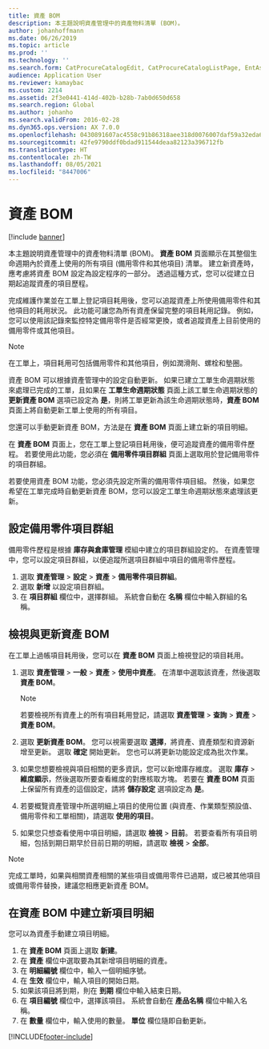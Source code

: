 ```yaml
---
title: 資產 BOM
description: 本主題說明資產管理中的資產物料清單 (BOM)。
author: johanhoffmann
ms.date: 06/26/2019
ms.topic: article
ms.prod: ''
ms.technology: ''
ms.search.form: CatProcureCatalogEdit, CatProcureCatalogListPage, EntAssetStandardSparePartsItemGroup, EntAssetObjectBOM
audience: Application User
ms.reviewer: kamaybac
ms.custom: 2214
ms.assetid: 2f3e0441-414d-402b-b28b-7ab0d650d658
ms.search.region: Global
ms.author: johanho
ms.search.validFrom: 2016-02-28
ms.dyn365.ops.version: AX 7.0.0
ms.openlocfilehash: 0430891607ac4558c91b86318aee318d0076007daf59a32eda65cb411d274b3a
ms.sourcegitcommit: 42fe9790ddf0bdad911544deaa82123a396712fb
ms.translationtype: HT
ms.contentlocale: zh-TW
ms.lasthandoff: 08/05/2021
ms.locfileid: "8447006"
---
```

# <a name="asset-boms"></a>資產 BOM

[!include [banner](../../includes/banner.md)]

 

本主題說明資產管理中的資產物料清單 (BOM)。 **資產 BOM** 頁面顯示在其整個生命週期內於資產上使用的所有項目 (備用零件和其他項目) 清單。 建立新資產時，應考慮將資產 BOM 設定為設定程序的一部分。 透過這種方式，您可以從建立日期起追蹤資產的項目歷程。

完成維護作業並在工單上登記項目耗用後，您可以追蹤資產上所使用備用零件和其他項目的耗用狀況。 此功能可讓您為所有資產保留完整的項目耗用記錄。 例如，您可以使用該記錄來監控特定備用零件是否經常更換，或者追蹤資產上目前使用的備用零件或其他項目。

> [!NOTE]
> 在工單上，項目耗用可包括備用零件和其他項目，例如潤滑劑、螺栓和墊圈。

資產 BOM 可以根據資產管理中的設定自動更新。 如果已建立工單生命週期狀態來處理已完成的工單，且如果在 **工單生命週期狀態** 頁面上該工單生命週期狀態的 **更新資產 BOM** 選項已設定為 **是**，則將工單更新為該生命週期狀態時，**資產 BOM** 頁面上將自動更新工單上使用的所有項目。 


您還可以手動更新資產 BOM，方法是在 **資產 BOM** 頁面上建立新的項目明細。

在 **資產 BOM** 頁面上，您在工單上登記項目耗用後，便可追蹤資產的備用零件歷程。 若要使用此功能，您必須在 **備用零件項目群組** 頁面上選取用於登記備用零件的項目群組。

若要使用資產 BOM 功能，您必須先設定所需的備用零件項目組。 然後，如果您希望在工單完成時自動更新資產 BOM，您可以設定工單生命週期狀態來處理該更新。 


## <a name="set-up-spare-parts-item-groups"></a>設定備用零件項目群組

備用零件歷程是根據 **庫存與倉庫管理** 模組中建立的項目群組設定的。 在資產管理中，您可以設定項目群組，以便追蹤所選項目群組中項目的備用零件歷程。

1. 選取 **資產管理** \> **設定** \> **資產** \> **備用零件項目群組**。
2. 選取 **新增** 以設定項目群組。
3. 在 **項目群組** 欄位中，選擇群組。 系統會自動在 **名稱** 欄位中輸入群組的名稱。

## <a name="view-and-update-asset-boms"></a>檢視與更新資產 BOM

在工單上過帳項目耗用後，您可以在 **資產 BOM** 頁面上檢視登記的項目耗用。

1. 選取 **資產管理** \> **一般** \> **資產** \> **使用中資產**。 在清單中選取該資產，然後選取 **資產 BOM**。

    > [!NOTE]
    > 若要檢視所有資產上的所有項目耗用登記，請選取 **資產管理** \> **查詢** \> **資產** \> **資產 BOM**。

2. 選取 **更新資產 BOM**。 您可以視需要選取 **選擇**，將資產、資產類型和資源新增至更新。 選取 **確定** 開始更新。 您也可以將更新功能設定成為批次作業。
3. 如果您想要檢視與項目相關的更多資訊，您可以新增庫存維度。 選取 **庫存** \> **維度顯示**，然後選取所要查看維度的對應核取方塊。 若要在 **資產 BOM** 頁面上保留所有資產的這個設定，請將 **儲存設定** 選項設定為 **是**。
4. 若要概覽資產管理中所選明細上項目的使用位置 (與資產、作業類型預設值、備用零件和工單相關)，請選取 **使用的項目**。 
5. 如果您只想查看使用中項目明細，請選取 **檢視** \> **目前**。 若要查看所有項目明細，包括到期日期早於目前日期的明細，請選取 **檢視** \> **全部**。

> [!NOTE]
> 完成工單時，如果與相關資產相關的某些項目或備用零件已過期，或已被其他項目或備用零件替換，建議您相應更新資產 BOM。

## <a name="create-a-new-item-line-in-an-asset-bom"></a>在資產 BOM 中建立新項目明細

您可以為資產手動建立項目明細。

1. 在 **資產 BOM** 頁面上選取 **新建**。
2. 在 **資產** 欄位中選取要為其新增項目明細的資產。
3. 在 **明細編號** 欄位中，輸入一個明細序號。
4. 在 **生效** 欄位中，輸入項目的開始日期。
5. 如果該項目將到期，則在 **到期** 欄位中輸入結束日期。
6. 在 **項目編號** 欄位中，選擇該項目。 系統會自動在 **產品名稱** 欄位中輸入名稱。
7. 在 **數量** 欄位中，輸入使用的數量。 **單位** 欄位隨即自動更新。


[!INCLUDE[footer-include](../../../includes/footer-banner.md)]